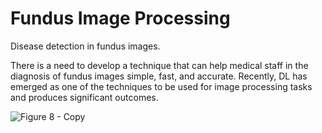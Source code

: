 # Fundus Image Processing

Disease detection in fundus images.         

There is a need to develop a technique that can help medical staff in the diagnosis of fundus images simple, fast, and accurate. Recently, DL has emerged as one of the techniques to be used for image processing tasks and produces significant outcomes.


![Figure 8 - Copy](https://github.com/sammyyap98/Project-Fundus_Image_Processing/assets/87789723/3ab0ebda-8df6-4efb-ae76-72f1440ab557)
